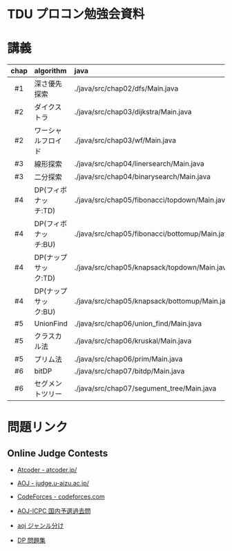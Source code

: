 TDU プロコン勉強会資料
===


# 講義


| chap    | algorithm              | java                                           | c++                            |
| :-----: | :--------------------- | :---                                           | :-----                         |
| #1      | 深さ優先探索           | ./java/src/chap02/dfs/Main.java                | ./cpp/chap02_dfs.cpp           |
| #2      | ダイクストラ           | ./java/src/chap03/dijkstra/Main.java           | ./cpp/chap03_dijkstra.cpp      |
| #2      | ワーシャルフロイド     | ./java/src/chap03/wf/Main.java                 | ./cpp/chap03_wf.cpp            |
| #3      | 線形探索               | ./java/src/chap04/linersearch/Main.java        | ./cpp/chap04_liner_search.cpp  |
| #3      | 二分探索               | ./java/src/chap04/binarysearch/Main.java       | ./cpp/chap04_binary_search.cpp |
| #4      | DP(フィボナッチ:TD)    | ./java/src/chap05/fibonacci/topdown/Main.java  | ./cpp/chap05_fibonacci_td.cpp  |
| #4      | DP(フィボナッチ:BU)    | ./java/src/chap05/fibonacci/bottomup/Main.java | ./cpp/chap05_fibonacci_bu.cpp  |
| #4      | DP(ナップサック:TD)    | ./java/src/chap05/knapsack/topdown/Main.java   | ./cpp/chap05_knapsack_td.cpp   |
| #4      | DP(ナップサック:BU)    | ./java/src/chap05/knapsack/bottomup/Main.java  | ./cpp/chap05_knapsack_bu.cpp   |
| #5      | UnionFind              | ./java/src/chap06/union_find/Main.java         | ./cpp/chap06_union_find.cpp    |
| #5      | クラスカル法           | ./java/src/chap06/kruskal/Main.java            | ./cpp/chap06_kruskal.cpp       |
| #5      | プリム法               | ./java/src/chap06/prim/Main.java               | ./cpp/chap06_prim.cpp          |
| #6      | bitDP                  | ./java/src/chap07/bitdp/Main.java              | ./cpp/chap07_bitdp.cpp         |
| #6      | セグメントツリー       | ./java/src/chap07/segument_tree/Main.java      | ./cpp/          |


# 問題リンク

## Online Judge Contests

* [Atcoder - atcoder.jp/](http://atcoder.jp/)
* [AOJ - judge.u-aizu.ac.jp/](http://judge.u-aizu.ac.jp/onlinejudge/index.jsp)
* [CodeForces - codeforces.com](http://codeforces.com/)


* [AOJ-ICPC 国内予選過去問](http://ichyo.jp/aoj-icpc/?aoj_rivals=&sort2_order=desc&year_max=&source4=0&aoj_username=&point_max=1200&sort1_order=asc&source2=0&source3=0&source1=1&point_min=100&sort2_by=num_aoj_acceptances&year_min=&sort1_by=point)
* [aoj ジャンル分け](http://d.hatena.ne.jp/otaks/20111026/1319629788)
* [DP 問題集](http://d.hatena.ne.jp/kyuridenamida/20111009/1318091499)
